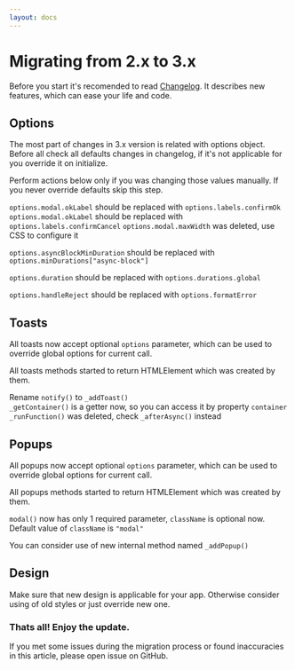 ```yaml
---
layout: docs
---
```


# Migrating from 2.x to 3.x

Before you start it's recomended to read [Changelog](/awesome-notifications/docs/changelog). It describes new features, which can ease your life and code.

## Options
The most part of changes in 3.x version is related with options object.
Before all check all defaults changes in changelog, if it's not applicable for you override it on initialize.

Perform actions below only if you was changing those values manually. If you never override defaults skip this step.

`options.modal.okLabel` should be replaced with `options.labels.confirmOk`  
`options.modal.okLabel` should be replaced with `options.labels.confirmCancel`
`options.modal.maxWidth` was deleted, use CSS to configure it

`options.asyncBlockMinDuration` should be replaced with `options.minDurations["async-block"]`

`options.duration` should be replaced with `options.durations.global`

`options.handleReject` should be replaced with `options.formatError`


## Toasts
All toasts now accept optional `options` parameter, which can be used to override global options for current call.

All toasts methods started to return HTMLElement which was created by them.

Rename `notify()` to `_addToast()`  
`_getContainer()` is a getter now, so you can access it by property `container`  
`_runFunction()` was deleted, check `_afterAsync()` instead  


## Popups
All popups now accept optional `options` parameter, which can be used to override global options for current call.

All popups methods started to return HTMLElement which was created by them.

`modal()` now has only 1 required parameter, `className` is optional now. Default value of `className`  is `"modal"`

You can consider use of new internal method named `_addPopup()`

## Design
Make sure that new design is applicable for your app. Otherwise consider using of old styles or just override new one.

### Thats all! Enjoy the update.
If you met some issues during the migration process or found inaccuracies in this article, please open issue on GitHub.
